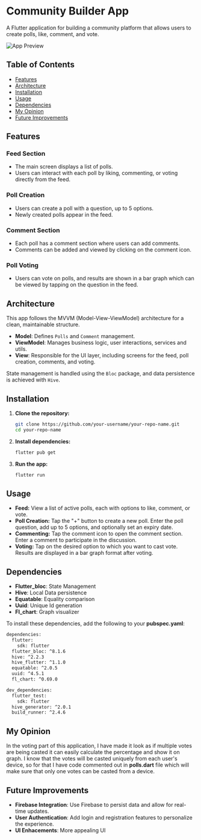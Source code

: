 # Community Builder App

A Flutter application for building a community platform that allows users to create polls, like, comment, and vote.

![App Preview](link-to-screenshot-or-video)

## Table of Contents

- [Features](#features)
- [Architecture](#architecture)
- [Installation](#installation)
- [Usage](#usage)
- [Dependencies](#dependencies)
- [My Opinion](#my_opinion)
- [Future Improvements](#future-improvements)

## Features

### Feed Section
- The main screen displays a list of polls.
- Users can interact with each poll by liking, commenting, or voting directly from the feed.

### Poll Creation
- Users can create a poll with a question, up to 5 options.
- Newly created polls appear in the feed.

### Comment Section
- Each poll has a comment section where users can add comments.
- Comments can be added and viewed by clicking on the comment icon.

### Poll Voting
- Users can vote on polls, and results are shown in a bar graph which can be viewed by tapping on the question in the feed.

## Architecture

This app follows the MVVM (Model-View-ViewModel) architecture for a clean, maintainable structure.

- **Model**: Defines `Polls` and `Comment` management.
- **ViewModel**: Manages business logic, user interactions, services and utils.
- **View**: Responsible for the UI layer, including screens for the feed, poll creation, comments, and voting.

State management is handled using the `Bloc` package, and data persistence is achieved with `Hive`.

## Installation

1. **Clone the repository:**
   ```bash
   git clone https://github.com/your-username/your-repo-name.git
   cd your-repo-name

2. **Install dependencies:**
   ```bash
   flutter pub get

3. **Run the app:**
   ```bash
   flutter run

## Usage

- **Feed:** View a list of active polls, each with options to like, comment, or vote.
- **Poll Creation:** Tap the "+" button to create a new poll. Enter the poll question, add up to 5 options, and optionally set an expiry date.
- **Commenting:** Tap the comment icon to open the comment section. Enter a comment to participate in the discussion.
- **Voting:** Tap on the desired option to which you want to cast vote. Results are displayed in a bar graph format after voting.


## Dependencies

- **Flutter_bloc**: State Management
- **Hive**: Local Data persistence
- **Equatable**: Equality comparison
- **Uuid**: Unique Id generation
- **Fl_chart**: Graph visualizer

To install these dependencies, add the following to your **pubspec.yaml**:

```bash
dependencies:
  flutter:
    sdk: flutter
  flutter_bloc: ^8.1.6
  hive: ^2.2.3
  hive_flutter: ^1.1.0
  equatable: ^2.0.5
  uuid: ^4.5.1
  fl_chart: ^0.69.0

dev_dependencies:
  flutter_test:
    sdk: flutter
  hive_generator: ^2.0.1
  build_runner: ^2.4.6
```

  ## My Opinion

In the voting part of this application, I have made it look as if multiple votes are being casted it can easily calculate the percentage and show it on graph. I know that the votes will be casted uniquely from each user's device, so for that I have code commented out in **polls.dart** file which will make sure that only one votes can be casted from a device.


  ## Future Improvements

- **Firebase Integration**: Use Firebase to persist data and allow for real-time updates.
- **User Authentication**: Add login and registration features to personalize the experience.
- **UI Enhacements**: More appealing UI
